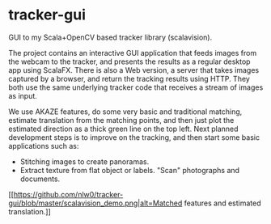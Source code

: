 # tracker-gui
GUI to my Scala+OpenCV based tracker library (scalavision).

The project contains an interactive GUI application that feeds images from the webcam to the tracker, and presents the results as a regular desktop app using ScalaFX. There is also a Web version, a server that takes images captured by a browser, and return the tracking results using HTTP. They both use the same underlying tracker code that receives a stream of images as input.

We use AKAZE features, do some very basic and traditional matching, estimate translation from the matching points, and then just plot the estimated direction as a thick green line on the top left. Next planned development steps is to improve on the tracking, and then start some basic applications such as:
  - Stitching images to create panoramas.
  - Extract texture from flat object or labels. "Scan" photographs and documents.

[[https://github.com/nlw0/tracker-gui/blob/master/scalavision_demo.png|alt=Matched features and estimated translation.]]
